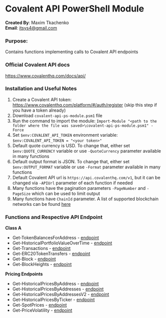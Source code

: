 # Covalent API PowerShell Module

**Created By**: Maxim Tkachenko
<br>
**Email**: itsys4@gmail.com

### Purpose:
Contains functions implementing calls to Covalent API endpoints

### Official Covalent API docs
https://www.covalenthq.com/docs/api/

### Installation and Useful Notes
1. Create a Covalent API token: https://www.covalenthq.com/platform/#/auth/register (skip this step if you have a token already)
2. Download `covalent-api-ps-module.psm1` file
3. Run the command to import the module: `Import-Module "<path to the folder where the file was saved>\covalent-api-ps-module.psm1" -Force`
4. Set `$env:COVALENT_API_TOKEN` environment variable: `$env:COVALENT_API_TOKEN = "<your token>"`
5. Default quote currency is USD. To change that, either set `$env:QUOTE_CURRENCY` variable or use `-QuoteCurrency` parameter available in many functions
6. Default output format is JSON. To change that, either set `$env:OUTPUT_FORMAT` variable or use `-Format` parameter available in many functions
7. Default Covalent API url is `https://api.covalenthq.com/v1`, but it can be changed via `-APIUrl` parameter of each function if needed
8. Many functions have the pagination parameters `-PageNumber` and `-PageSize` which can be used to limit output
9. Many functions have `ChainId` parameter. A list of supported blockchain networks can be found [here](https://www.covalenthq.com/docs/api/#overview--supported-networks) 

### Functions and Respective API Endpoint
**Class A**
- Get-TokenBalancesForAddress - [endpoint](https://www.covalenthq.com/docs/api/#get-/v1/{chain_id}/address/{address}/balances_v2/)
- Get-HistoricalPortfolioValueOverTime - [endpoint](https://www.covalenthq.com/docs/api/#get-/v1/{chain_id}/address/{address}/portfolio_v2/)
- Get-Transactions - [endpoint](https://www.covalenthq.com/docs/api/#get-/v1/{chain_id}/address/{address}/transactions_v2/)
- Get-ERC20TokenTransfers - [endpoint](https://www.covalenthq.com/docs/api/#get-/v1/{chain_id}/address/{address}/transfers_v2/)
- Get-Block - [endpoint](https://www.covalenthq.com/docs/api/#get-/v1/{chain_id}/block_v2/{block_height}/)
- Get-BlockHeights - [endpoint](https://www.covalenthq.com/docs/api/#get-/v1/{chain_id}/block_v2/{block_height}/)

**Pricing Endpoints**
- Get-HistoricalPricesByAddress - [endpoint](https://www.covalenthq.com/docs/api/#get-/v1/pricing/historical_by_address/{chain_id}/{quote_currency}/{contract_address}/)
- Get-HistoricalPricesByAddresses - [endpoint](https://www.covalenthq.com/docs/api/#get-/v1/pricing/historical_by_addresses/{chain_id}/{quote_currency}/{contract_addresses}/)
- Get-HistoricalPricesByAddressesV2 - [endpoint](https://www.covalenthq.com/docs/api/#get-/v1/pricing/historical_by_addresses_v2/{chain_id}/{quote_currency}/{contract_addresses}/) 
- Get-HistoricalPricesByTicker - [endpoint](https://www.covalenthq.com/docs/api/#get-/v1/pricing/historical/{quote_currency}/{ticker_symbol}/)
- Get-SpotPrices - [endpoint](https://www.covalenthq.com/docs/api/#get-/v1/pricing/tickers/)
- Get-PriceVolatility - [endpoint](https://www.covalenthq.com/docs/api/#get-/v1/pricing/volatility/)
